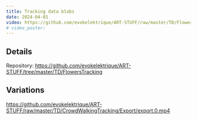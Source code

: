 ```yaml
---
title: Tracking data blobs
date: 2024-04-01
video: https://github.com/evokelektrique/ART-STUFF/raw/master/TD/FlowersTracking/Export/export.0.mp4
# video_poster: 
---
```


## Details

Repository: <https://github.com/evokelektrique/ART-STUFF/tree/master/TD/FlowersTracking>

## Variations

https://github.com/evokelektrique/ART-STUFF/raw/master/TD/CrowdWalkingTracking/Export/export.0.mp4